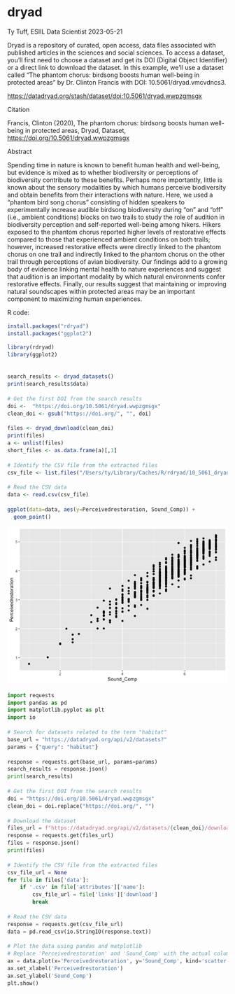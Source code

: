 dryad
================
Ty Tuff, ESIIL Data Scientist
2023-05-21

Dryad is a repository of curated, open access, data files associated
with published articles in the sciences and social sciences. To access a
dataset, you’ll first need to choose a dataset and get its DOI (Digital
Object Identifier) or a direct link to download the dataset. In this
example, we’ll use a dataset called “The phantom chorus: birdsong boosts
human well-being in protected areas” by Dr. Clinton Francis with DOI:
10.5061/dryad.vmcvdncs3.

https://datadryad.org/stash/dataset/doi:10.5061/dryad.wwpzgmsgx

Citation

Francis, Clinton (2020), The phantom chorus: birdsong boosts human
well-being in protected areas, Dryad, Dataset,
https://doi.org/10.5061/dryad.wwpzgmsgx

Abstract

Spending time in nature is known to benefit human health and well-being,
but evidence is mixed as to whether biodiversity or perceptions of
biodiversity contribute to these benefits. Perhaps more importantly,
little is known about the sensory modalities by which humans perceive
biodiversity and obtain benefits from their interactions with nature.
Here, we used a “phantom bird song chorus” consisting of hidden speakers
to experimentally increase audible birdsong biodiversity during “on” and
“off” (i.e., ambient conditions) blocks on two trails to study the role
of audition in biodiversity perception and self-reported well-being
among hikers. Hikers exposed to the phantom chorus reported higher
levels of restorative effects compared to those that experienced ambient
conditions on both trails; however, increased restorative effects were
directly linked to the phantom chorus on one trail and indirectly linked
to the phantom chorus on the other trail through perceptions of avian
biodiversity. Our findings add to a growing body of evidence linking
mental health to nature experiences and suggest that audition is an
important modality by which natural environments confer restorative
effects. Finally, our results suggest that maintaining or improving
natural soundscapes within protected areas may be an important component
to maximizing human experiences.

R code:

``` r
install.packages("rdryad")
install.packages("ggplot2")
```

``` r
library(rdryad)
library(ggplot2)


search_results <- dryad_datasets()
print(search_results$data)

# Get the first DOI from the search results
doi <-  "https://doi.org/10.5061/dryad.wwpzgmsgx"
clean_doi <- gsub("https://doi.org/", "", doi)

files <- dryad_download(clean_doi)
print(files)
a <- unlist(files)
short_files <- as.data.frame(a)[,1]

# Identify the CSV file from the extracted files
csv_file <- list.files("/Users/ty/Library/Caches/R/rdryad/10_5061_dryad_wwpzgmsgx", pattern = ".csv", full.names = TRUE)[2]

# Read the CSV data
data <- read.csv(csv_file)

ggplot(data=data, aes(y=Perceivedrestoration, Sound_Comp)) +
  geom_point()
```

![](dryad_files/figure-gfm/unnamed-chunk-2-1.png)

``` python
import requests
import pandas as pd
import matplotlib.pyplot as plt
import io

# Search for datasets related to the term "habitat"
base_url = "https://datadryad.org/api/v2/datasets?"
params = {"query": "habitat"}

response = requests.get(base_url, params=params)
search_results = response.json()
print(search_results)

# Get the first DOI from the search results
doi = "https://doi.org/10.5061/dryad.wwpzgmsgx"
clean_doi = doi.replace("https://doi.org/", "")

# Download the dataset
files_url = f"https://datadryad.org/api/v2/datasets/{clean_doi}/download"
response = requests.get(files_url)
files = response.json()
print(files)

# Identify the CSV file from the extracted files
csv_file_url = None
for file in files['data']:
    if '.csv' in file['attributes']['name']:
        csv_file_url = file['links']['download']
        break

# Read the CSV data
response = requests.get(csv_file_url)
data = pd.read_csv(io.StringIO(response.text))

# Plot the data using pandas and matplotlib
# Replace 'Perceivedrestoration' and 'Sound_Comp' with the actual column names in your dataset
ax = data.plot(x='Perceivedrestoration', y='Sound_Comp', kind='scatter')
ax.set_xlabel('Perceivedrestoration')
ax.set_ylabel('Sound_Comp')
plt.show()
```

